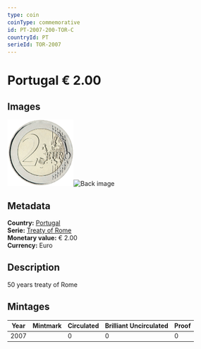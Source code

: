 ```yaml
---
type: coin
coinType: commemorative
id: PT-2007-200-TOR-C
countryId: PT
serieId: TOR-2007
---
```


# Portugal € 2.00

## Images

<img src="../../Images/common-2007-200.png" height="150" alt="Front image"><img src="Images/PT-2007-200-000.png" height="150" alt="Back image">

## Metadata

**Country:** [Portugal](../../Countries/Portugal/index.md)\
**Serie:** [Treaty of Rome](index.md)\
**Monetary value:** € 2.00\
**Currency:** Euro

## Description
50 years treaty of Rome

## Mintages

| Year | Mintmark | Circulated | Brilliant Uncirculated | Proof |
| ---- | -------- | ---------- | ---------------------- | ----- |
| 2007 |  | 0| 0 | 0 |
